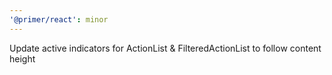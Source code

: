 ```yaml
---
'@primer/react': minor
---
```


Update active indicators for ActionList & FilteredActionList to follow content height
